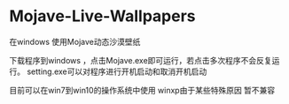 # Mojave-Live-Wallpapers
在windows 使用Mojave动态沙漠壁纸

下载程序到windows ，点击Mojave.exe即可运行，若点击多次程序不会反复运行。
setting.exe可以对程序进行开机启动和取消开机启动

目前可以在win7到win10的操作系统中使用 winxp由于某些特殊原因 暂不兼容
